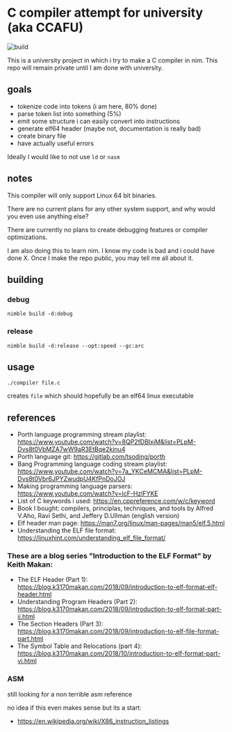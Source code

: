 # C compiler attempt for university (aka CCAFU)
![build](https://github.com/LainLayer/ccafu/workflows/CI/badge.svg)

This is a university project in which i try to make a C compiler in nim.
This repo will remain private until I am done with university.

## goals

- tokenize code into tokens (i am here, 80% done)
- parse token list into something (5%)
- emit some structure i can easily convert into instructions
- generate elf64 header (maybe not, documentation is really bad)
- create binary file
- have actually useful errors

Ideally I would like to not use `ld` or `nasm`

## notes

This compiler will only support Linux 64 bit binaries.

There are no current plans for any other system support, and why would you even use
anything else?

There are currently no plans to create debugging features or compiler optimizations.

I am also doing this to learn nim. I know my code is bad and i could have done X.
Once I make the repo public, you may tell me all about it.

## building

### debug

```
nimble build -d:debug
```

### release

```
nimble build -d:release --opt:speed --gc:arc
```

## usage

```
./compiler file.c
```
creates `file` which should hopefully be an elf64 linux executable

## references

- Porth language programming stream playlist: https://www.youtube.com/watch?v=8QP2fDBIxjM&list=PLpM-Dvs8t0VbMZA7wW9aR3EtBqe2kinu4
- Porth language git: https://gitlab.com/tsoding/porth
- Bang Programming language coding stream playlist: https://www.youtube.com/watch?v=7a_YKCeMCMA&list=PLpM-Dvs8t0Vbr6JPYZwudpU4KfPnDoJOJ
- Making programming language parsers: https://www.youtube.com/watch?v=lcF-HzlFYKE
- List of C keywords i used: https://en.cppreference.com/w/c/keyword
- Book I bought: compilers, principlas, techniques, and tools by Alfred V.Aho, Ravi Sethi, and Jeffery D.Ullman (english version)
- Elf header man page: https://man7.org/linux/man-pages/man5/elf.5.html
- Understanding the ELF file format: https://linuxhint.com/understanding_elf_file_format/



### These are a blog series "Introduction to the ELF Format" by Keith Makan:
- The ELF Header (Part 1): https://blog.k3170makan.com/2018/09/introduction-to-elf-format-elf-header.html
- Understanding Program Headers (Part 2): https://blog.k3170makan.com/2018/09/introduction-to-elf-format-part-ii.html
- The Section Headers (Part 3): https://blog.k3170makan.com/2018/09/introduction-to-elf-file-format-part.html
- The Symbol Table and Relocations (part 4): https://blog.k3170makan.com/2018/10/introduction-to-elf-format-part-vi.html

### ASM
still looking for a non terrible asm reference

no idea if this even makes sense but its a start:
- https://en.wikipedia.org/wiki/X86_instruction_listings
